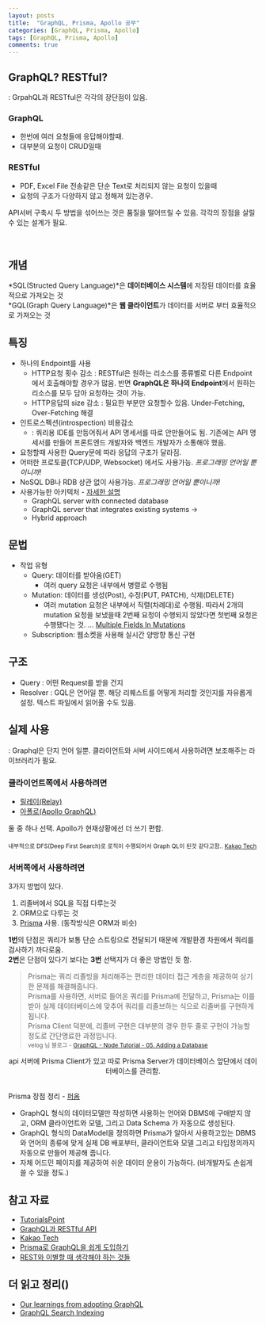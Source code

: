 ```yaml
---
layout: posts
title:  "GraphQL, Prisma, Apollo 공부"
categories: [GraphQL, Prisma, Apollo]
tags: [GraphQL, Prisma, Apollo]
comments: true
---
```


## GraphQL? RESTful?

: GrpahQL과 RESTful은 각각의 장단점이 있음.

### GraphQL

- 한번에 여러 요청들에 응답해야할때.
- 대부분의 요청이 CRUD일때

### RESTful

- PDF, Excel File 전송같은 단순 Text로 처리되지 않는 요청이 있을때
- 요청의 구조가 다양하지 않고 정해져 있는경우.

API서버 구축시 두 방법을 섞어쓰는 것은 품질을 떨어뜨릴 수 있음. 각각의 장점을 살릴수 있는 설계가 필요.

<br>

## 개념

*SQL(Structed Query Language)*은 **데이터베이스 시스템**에 저장된 데이터를 효율적으로 가져오는 것<br>
*GQL(Graph Query Language)*은 **웹 클라이언트**가 데이터를 서버로 부터 효율적으로 가져오는 것


## 특징

- 하나의 Endpoint를 사용
  - HTTP요청 횟수 감소 : RESTful은 원하는 리소스를 종류별로 다른 Endpoint에서 호출해야할 경우가 많음. 반면 **GraphQL은 하나의 Endpoint**에서 원하는 리소스를 모두 담아 요청하는 것이 가능.
  - HTTP응답의 size 감소 : 필요한 부분만 요청할수 있음. Under-Fetching, Over-Fetching 해결
- 인트로스펙션(introspection) 비용감소
  - : 쿼리용 IDE를 만등어줘서 API 명세서를 따로 안만들어도 됨. 기존에는 API 명세서를 만들어 프론트엔드 개발자와 백엔드 개발자가 소통해야 했음.
- 요청할때 사용한 Query문에 따라 응답의 구조가 달라짐.
- 어떠한 프로토콜(TCP/UDP, Websocket) 에서도 사용가능. *프로그래밍 언어일 뿐이니까!*
- NoSQL DB나 RDB 상관 없이 사용가능. *프로그래밍 언어일 뿐이니까!*
- 사용가능한 아키텍처 - [자세한 설명](https://www.tutorialspoint.com/graphql/graphql_architecture.htm)
  - GraphQL server with connected database
  - GraphQL server that integrates existing systems -> 
  - Hybrid approach

## 문법

- 작업 유형
  - Query: 데이터를 받아옴(GET)
    - 여러 query 요청은 내부에서 병렬로 수행됨
  - Mutation: 데이터를 생성(Post), 수정(PUT, PATCH), 삭제(DELETE) 
    - 여러 mutation 요청은 내부에서 직렬(차례대)로 수행됨. 따라서 2개의 mutation 요청을 보냈을때 2번째 요청이 수행되지 않았다면 첫번째 요청은 수행됐다는 것. ... [Multiple Fields In Mutations](https://graphql.org/learn/queries/#multiple-fields-in-mutations)
  - Subscription: 웹소켓을 사용해 실시간 양방향 통신 구현

## 구조

- Query : 어떤 Request를 받을 건지
- Resolver : GQL은 언어일 뿐. 해당 리퀘스트를 어떻게 처리할 것인지를 자유롭게 설정. 텍스트 파일에서 읽어올 수도 있음.

## 실제 사용

: Graphql은 단지 언어 일뿐. 클라이언트와 서버 사이드에서 사용하려면 보조해주는 라이브러리가 필요.


### 클라이언트쪽에서 사용하려면

- [릴레이(Relay)](https://relay.dev/)
- [아폴로(Apollo GraphQL)](https://www.apollographql.com/)

둘 중 하나 선택. Apollo가 현재상황에선 더 쓰기 편함.
<br><br>
<small>내부적으로 DFS(Deep First Search)로 로직이 수행되어서 Graph QL이 된것 같다고함.. [Kakao Tech](https://tech.kakao.com/2019/08/01/graphql-basic/)</small>

### 서버쪽에서 사용하려면

3가지 방법이 있다.

1. 리졸버에서 SQL을 직접 다루는것
2. ORM으로 다루는 것
3. [Prisma](https://www.prisma.io/with-graphql/) 사용. (동작방식은 ORM과 비슷) 

**1번**의 단점은 쿼리가 보통 단순 스트링으로 전달되기 때문에 개발환경 차원에서 쿼리를 검사하기 까다로움.<br>
**2번**은 단점이 있다기 보다는 **3번** 선택지가 더 좋은 방법인 듯 함.

> Prisma는 쿼리 리졸빙을 처리해주는 편리한 데이터 접근 계층을 제공하여 상기한 문제를 해결해줍니다. <br>
> Prisma를 사용하면, 서버로 들어온 쿼리를 Prisma에 전달하고, Prisma는 이를 받아 실제 데이터베이스에 맞추어 쿼리를 리졸브하는 식으로 리졸버를 구현하게 됩니다. <br>
> Prisma Client 덕분에, 리졸버 구현은 대부분의 경우 한두 줄로 구현이 가능할 정도로 간단명료한 과정입니다.<br>
> <small>velog 님 블로그 - [GraphQL - Node Tutorial - 05. Adding a Database](https://velog.io/@cadenzah/graphql-node-05-database)</small><br>

<center>api 서버에 Prisma Client가 있고 따로 Prisma Server가 데이터베이스 앞단에서 데이터베이스를 관리함. </center><br>

Prisma 장점 정리 - [퍼옴](https://medium.com/labelstore/prisma%EB%A1%9C-graphql%EC%9D%84-%EC%89%BD%EA%B2%8C-%EB%8F%84%EC%9E%85%ED%95%98%EA%B8%B0-fa64dcf63382)
- GraphQL 형식의 데이터모델만 작성하면 사용하는 언어와 DBMS에 구애받지 않고, ORM 클라이언트와 모델, 그리고 Data Schema 가 자동으로 생성된다.
- GraphQL 형식의 DataModel을 정의하면 Prisma가 알아서 사용하고있는 DBMS와 언어의 종류에 맞게 실제 DB 배포부터, 클라이언트와 모델 그리고 타입정의까지 자동으로 만들어 제공해 줍니다. 
- 자체 어드민 페이지를 제공하여 쉬운 데이터 운용이 가능하다. (비개발자도 손쉽게 쓸 수 있을 정도.)

## 참고 자료

- [TutorialsPoint](https://www.tutorialspoint.com/graphql)
- [GraphQL과 RESTful API](https://www.holaxprogramming.com/2018/01/20/graphql-vs-restful-api/)
- [Kakao Tech](https://tech.kakao.com/2019/08/01/graphql-basic/)
- [Prisma로 GraphQL을 쉽게 도입하기](https://medium.com/labelstore/prisma%EB%A1%9C-graphql%EC%9D%84-%EC%89%BD%EA%B2%8C-%EB%8F%84%EC%9E%85%ED%95%98%EA%B8%B0-fa64dcf63382)
- [REST와 이별할 때 생각해야 하는 것들](https://www.slideshare.net/Kivol/graphql-in-action-rest)

## 더 읽고 정리()

- [Our learnings from adopting GraphQL](https://medium.com/netflix-techblog/our-learnings-from-adopting-graphql-f099de39ae5f)
- [GraphQL Search Indexing](https://medium.com/netflix-techblog/graphql-search-indexing-334c92e0d8d5)